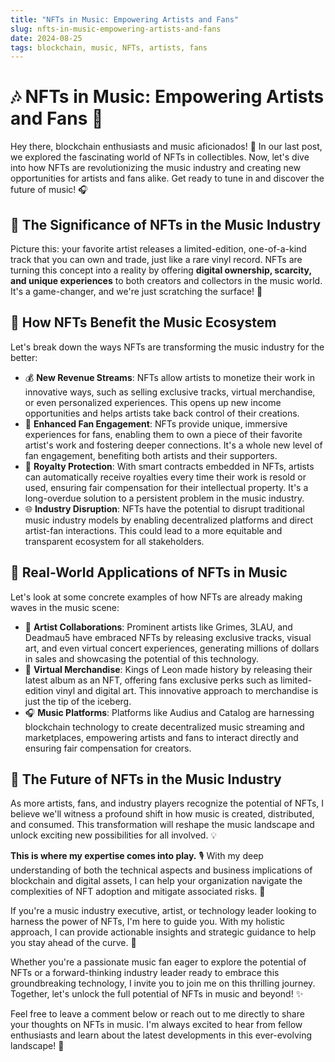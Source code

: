 ```yaml
---
title: "NFTs in Music: Empowering Artists and Fans"
slug: nfts-in-music-empowering-artists-and-fans
date: 2024-08-25
tags: blockchain, music, NFTs, artists, fans
---
```


# 🎶 NFTs in Music: Empowering Artists and Fans 🎵

Hey there, blockchain enthusiasts and music aficionados! 🙌 In our last post, we explored the fascinating world of NFTs in collectibles. Now, let's dive into how NFTs are revolutionizing the music industry and creating new opportunities for artists and fans alike. Get ready to tune in and discover the future of music! 🎧

## 🤔 The Significance of NFTs in the Music Industry

Picture this: your favorite artist releases a limited-edition, one-of-a-kind track that you can own and trade, just like a rare vinyl record. NFTs are turning this concept into a reality by offering **digital ownership, scarcity, and unique experiences** to both creators and collectors in the music world. It's a game-changer, and we're just scratching the surface! 🎉

## 🎵 How NFTs Benefit the Music Ecosystem

Let's break down the ways NFTs are transforming the music industry for the better:

- 💰 **New Revenue Streams**: NFTs allow artists to monetize their work in innovative ways, such as selling exclusive tracks, virtual merchandise, or even personalized experiences. This opens up new income opportunities and helps artists take back control of their creations.
- 🤝 **Enhanced Fan Engagement**: NFTs provide unique, immersive experiences for fans, enabling them to own a piece of their favorite artist's work and fostering deeper connections. It's a whole new level of fan engagement, benefiting both artists and their supporters.
- 💸 **Royalty Protection**: With smart contracts embedded in NFTs, artists can automatically receive royalties every time their work is resold or used, ensuring fair compensation for their intellectual property. It's a long-overdue solution to a persistent problem in the music industry.
- 🌐 **Industry Disruption**: NFTs have the potential to disrupt traditional music industry models by enabling decentralized platforms and direct artist-fan interactions. This could lead to a more equitable and transparent ecosystem for all stakeholders.

## 🌟 Real-World Applications of NFTs in Music

Let's look at some concrete examples of how NFTs are already making waves in the music scene:

- 🎤 **Artist Collaborations**: Prominent artists like Grimes, 3LAU, and Deadmau5 have embraced NFTs by releasing exclusive tracks, visual art, and even virtual concert experiences, generating millions of dollars in sales and showcasing the potential of this technology.
- 🎸 **Virtual Merchandise**: Kings of Leon made history by releasing their latest album as an NFT, offering fans exclusive perks such as limited-edition vinyl and digital art. This innovative approach to merchandise is just the tip of the iceberg.
- 🎧 **Music Platforms**: Platforms like Audius and Catalog are harnessing blockchain technology to create decentralized music streaming and marketplaces, empowering artists and fans to interact directly and ensuring fair compensation for creators.

## 🔮 The Future of NFTs in the Music Industry

As more artists, fans, and industry players recognize the potential of NFTs, I believe we'll witness a profound shift in how music is created, distributed, and consumed. This transformation will reshape the music landscape and unlock exciting new possibilities for all involved. 💡

**This is where my expertise comes into play.** 🎙️ With my deep understanding of both the technical aspects and business implications of blockchain and digital assets, I can help your organization navigate the complexities of NFT adoption and mitigate associated risks. 💪

If you're a music industry executive, artist, or technology leader looking to harness the power of NFTs, I'm here to guide you. With my holistic approach, I can provide actionable insights and strategic guidance to help you stay ahead of the curve. 🚀

Whether you're a passionate music fan eager to explore the potential of NFTs or a forward-thinking industry leader ready to embrace this groundbreaking technology, I invite you to join me on this thrilling journey. Together, let's unlock the full potential of NFTs in music and beyond! ✨

Feel free to leave a comment below or reach out to me directly to share your thoughts on NFTs in music. I'm always excited to hear from fellow enthusiasts and learn about the latest developments in this ever-evolving landscape! 🙌
